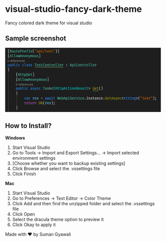 # visual-studio-fancy-dark-theme
Fancy colored dark theme for visual studio

            
## Sample screenshot  
![Sample](https://github.com/ersuman/visual-studio-fancy-dark-theme/blob/master/vs_fancy_dark_theme.png)

## How to Install?
**Windows**

1. Start Visual Studio
2. Go to Tools -> Import and Export Settings... -> Import selected environment settings
3. [Choose whether you want to backup existing settings]
4. Click Browse and select the .vssettings file
5. Click Finish

**Mac**

1. Start Visual Studio
2. Go to Preferences -> Text Editor -> Color Theme
3. Click Add and then find the unzipped folder and select the .vssettings file
4. Click Open
5. Select the dracula theme option to preview it
6. Click Okay to apply it

Made with ❤ by Suman Gyawali
